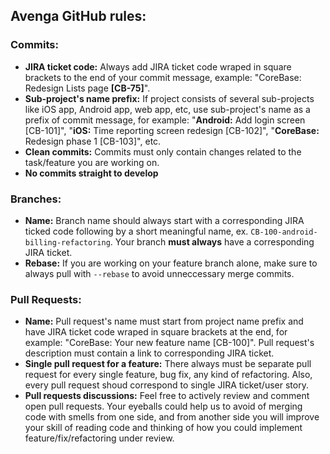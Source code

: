 ## Avenga GitHub rules:

### Commits:
* **JIRA ticket code:** Always add JIRA ticket code wraped in square brackets to the end of your commit message, example: "CoreBase: Redesign Lists page **[CB-75]**".
* **Sub-project's name prefix:** If project consists of several sub-projects like iOS app, Android app, web app, etc, use sub-project's name as a prefix of commit message, for example: "**Android:** Add login screen [CB-101]", "**iOS:** Time reporting screen redesign [CB-102]", "**CoreBase:** Redesign phase 1 [CB-103]", etc.
* **Clean commits:** Commits must only contain changes related to the task/feature you are working on.
* **No commits straight to develop**

### Branches:
* **Name:** Branch name should always start with a corresponding JIRA ticked code following by a short meaningful name, ex. `CB-100-android-billing-refactoring`. Your branch **must always** have a corresponding JIRA ticket.
* **Rebase:** If you are working on your feature branch alone, make sure to always pull with `--rebase` to avoid unneccessary merge commits.

### Pull Requests:
* **Name:** Pull request's name must start from project name prefix and have JIRA ticket code wraped in square brackets at the end, for example: "CoreBase: Your new feature name [CB-100]". Pull request's description must contain a link to corresponding JIRA ticket.
* **Single pull request for a feature:** There always must be separate pull request for every single feature, bug fix, any kind of refactoring. Also, every pull request shoud correspond to single JIRA ticket/user story.
* **Pull requests discussions:** Feel free to actively review and comment open pull requests. Your eyeballs could help us to avoid of merging code with smells from one side, and from another side you will improve your skill of reading code and thinking of how you could implement feature/fix/refactoring under review.
